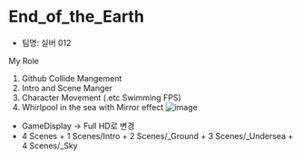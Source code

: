 # End_of_the_Earth

+ 팀명: 실버 012

My Role

1. Github Collide Mangement
2. Intro and Scene Manger
3. Character Movement (.etc Swimming FPS)
4. Whirlpool in the sea with Mirror effect
![image](https://user-images.githubusercontent.com/77441026/230785776-e91e760b-3a2e-4582-b25e-1b8dfa4c2c1b.png)


+ GameDisplay -> Full HD로 변경
+ 4 Scenes
        + 1 Scenes/Intro
        + 2 Scenes/_Ground
        + 3 Scenes/_Undersea
        + 4 Scenes/_Sky

